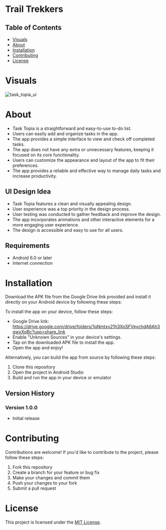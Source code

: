 # Trail Trekkers

## Table of Contents

- [Visuals](#visuals)
- [About](#about)
- [Installation](#installation)
- [Contributing](#contributing)
- [License](#license)


# Visuals
![task_topia_ui](https://github.com/anandanmukh/flutter_projects/assets/67072228/861ed7a1-c0fb-4c12-b9a0-bba5f9df4b5f)


# About

- Task Topia is a straightforward and easy-to-use to-do list.
- Users can easily add and organize tasks in the app.
- The app provides a simple interface to view and check off completed tasks.
- The app does not have any extra or unnecessary features, keeping it focused on its core functionality.
- Users can customize the appearance and layout of the app to fit their preferences.
- The app provides a reliable and effective way to manage daily tasks and increase productivity.

## UI Design Idea
- Task Topia features a clean and visually appealing design.
- User experience was a top priority in the design process.
- User testing was conducted to gather feedback and improve the design.
- The app incorporates animations and other interactive elements for a more engaging user experience.
- The design is accessible and easy to use for all users.

## Requirements

- Android 6.0 or later
- Internet connection

# Installation

Download the APK file from the Google Drive link provided and install it directly on your Android device by following these steps:

To install the app on your device, follow these steps:

- Google Drive link: https://drive.google.com/drive/folders/1qNmtxv21h3XoSFVeychdA6Ah3qwxXqBc?usp=share_link
- Enable "Unknown Sources" in your device's settings.
- Tap on the downloaded APK file to install the app.
- Open the app and enjoy!

Alternatively, you can build the app from source by following these steps:
1. Clone this repository
2. Open the project in Android Studio
3. Build and run the app in your device or emulator


## Version History

### Version 1.0.0

- Initial release


# Contributing

Contributions are welcome! If you'd like to contribute to the project, please follow these steps:

1. Fork this repository
2. Create a branch for your feature or bug fix
3. Make your changes and commit them
4. Push your changes to your fork
5. Submit a pull request

# License

This project is licensed under the [MIT License](/LICENSE).
